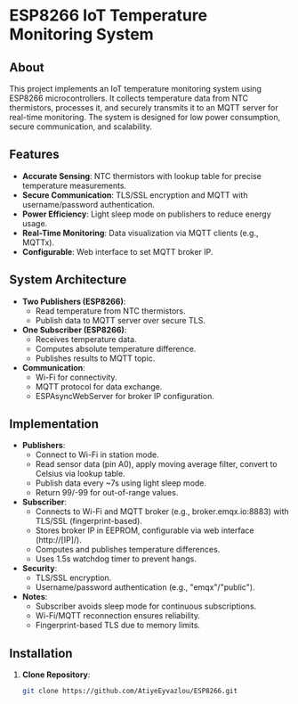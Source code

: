 # ESP8266 IoT Temperature Monitoring System

## About
This project implements an IoT temperature monitoring system using ESP8266 microcontrollers. It collects temperature data from NTC thermistors, processes it, and securely transmits it to an MQTT server for real-time monitoring. The system is designed for low power consumption, secure communication, and scalability.

## Features
- **Accurate Sensing**: NTC thermistors with lookup table for precise temperature measurements.
- **Secure Communication**: TLS/SSL encryption and MQTT with username/password authentication.
- **Power Efficiency**: Light sleep mode on publishers to reduce energy usage.
- **Real-Time Monitoring**: Data visualization via MQTT clients (e.g., MQTTx).
- **Configurable**: Web interface to set MQTT broker IP.

## System Architecture
- **Two Publishers (ESP8266)**:
  - Read temperature from NTC thermistors.
  - Publish data to MQTT server over secure TLS.
- **One Subscriber (ESP8266)**:
  - Receives temperature data.
  - Computes absolute temperature difference.
  - Publishes results to MQTT topic.
- **Communication**:
  - Wi-Fi for connectivity.
  - MQTT protocol for data exchange.
  - ESPAsyncWebServer for broker IP configuration.

## Implementation
- **Publishers**:
  - Connect to Wi-Fi in station mode.
  - Read sensor data (pin A0), apply moving average filter, convert to Celsius via lookup table.
  - Publish data every ~7s using light sleep mode.
  - Return 99/-99 for out-of-range values.
- **Subscriber**:
  - Connects to Wi-Fi and MQTT broker (e.g., broker.emqx.io:8883) with TLS/SSL (fingerprint-based).
  - Stores broker IP in EEPROM, configurable via web interface (http://[IP]/).
  - Computes and publishes temperature differences.
  - Uses 1.5s watchdog timer to prevent hangs.
- **Security**:
  - TLS/SSL encryption.
  - Username/password authentication (e.g., "emqx"/"public").
- **Notes**:
  - Subscriber avoids sleep mode for continuous subscriptions.
  - Wi-Fi/MQTT reconnection ensures reliability.
  - Fingerprint-based TLS due to memory limits.

## Installation
1. **Clone Repository**:
   ```bash
   git clone https://github.com/AtiyeEyvazlou/ESP8266.git

